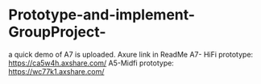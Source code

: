 # Prototype-and-implement-GroupProject-
a quick demo of A7 is uploaded.
Axure link in ReadMe
A7- HiFi prototype: https://ca5w4h.axshare.com/
A5-Midfi prototype:    https://wc77k1.axshare.com/
